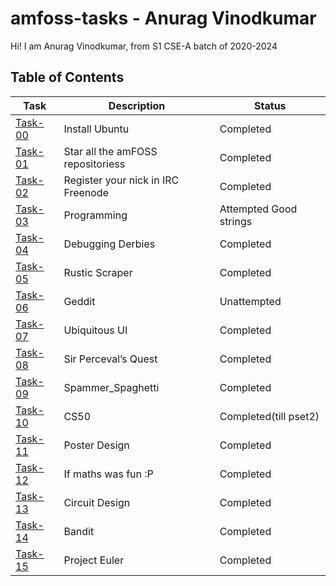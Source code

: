 # amfoss-tasks - Anurag Vinodkumar
Hi! I am Anurag Vinodkumar, from S1 CSE-A batch of 2020-2024

## Table of Contents


| Task | Description | Status |
| --- | --- | --- |
| <a href="https://github.com/Ragify/amfoss-tasks/tree/main/task-00">Task-00</a> | Install Ubuntu | Completed |
| <a href="https://github.com/Ragify/amfoss-tasks/tree/main/task-01">Task-01</a> | Star all the amFOSS repositoriess | Completed |
| <a href="https://github.com/Ragify/amfoss-tasks/tree/main/task-02">Task-02</a> | Register your nick in IRC Freenode | Completed | 
| <a href="https://github.com/Ragify/amfoss-tasks/tree/main/task-03">Task-03</a> | Programming | Attempted Good strings|
| <a href="https://github.com/Ragify/amfoss-tasks/tree/main/task-04">Task-04</a> | Debugging Derbies | Completed |
| <a href="https://github.com/Ragify/amfoss-tasks/tree/main/task-05">Task-05</a> | Rustic Scraper | Completed |
| <a href="https://github.com/Ragify/amfoss-tasks/tree/main/task-06">Task-06</a> | Geddit | Unattempted |
| <a href="https://github.com/Ragify/amfoss-tasks/tree/main/task-07">Task-07</a> | Ubiquitous UI | Completed |
| <a href="https://github.com/Ragify/amfoss-tasks/tree/main/task-08">Task-08</a> | Sir Perceval’s Quest | Completed |
| <a href="https://github.com/Ragify/amfoss-tasks/tree/main/task-09">Task-09</a> | Spammer_Spaghetti | Completed |
| <a href="https://github.com/Ragify/amfoss-tasks/tree/main/task-10">Task-10</a> | CS50 | Completed(till pset2) |
| <a href="https://github.com/Ragify/amfoss-tasks/tree/main/task-11">Task-11</a> | Poster Design | Completed |
| <a href="https://github.com/Ragify/amfoss-tasks/tree/main/task-12">Task-12</a> | If maths was fun :P | Completed |
| <a href="https://github.com/Ragify/amfoss-tasks/tree/main/task-13">Task-13</a> | Circuit Design | Completed |
| <a href="https://github.com/Ragify/amfoss-tasks/tree/main/task-14">Task-14</a> | Bandit | Completed |
| <a href="https://github.com/Ragify/amfoss-tasks/tree/main/task-15">Task-15</a> | Project Euler | Completed |
